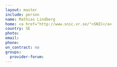 ```yaml
---
layout: master
include: person
name: Mathias Lindberg
home: <a href="http://www.snic.vr.se/">SNIC</a>
country: SE
photo:
email:
phone:
on_contract: no
groups:
  provider-forum:
---
```


